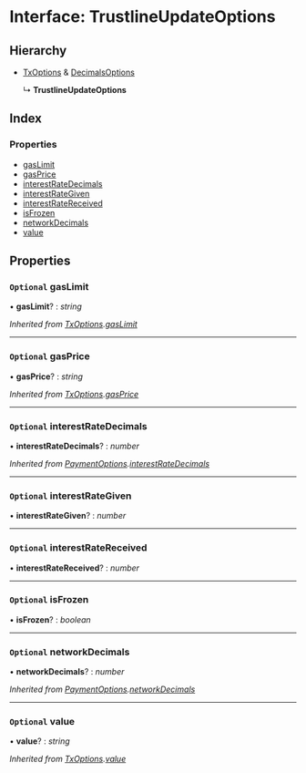 # Interface: TrustlineUpdateOptions

## Hierarchy

- [TxOptions](_typings_.txoptions.md) & [DecimalsOptions](_typings_.decimalsoptions.md)

  ↳ **TrustlineUpdateOptions**

## Index

### Properties

- [gasLimit](_typings_.trustlineupdateoptions.md#optional-gaslimit)
- [gasPrice](_typings_.trustlineupdateoptions.md#optional-gasprice)
- [interestRateDecimals](_typings_.trustlineupdateoptions.md#optional-interestratedecimals)
- [interestRateGiven](_typings_.trustlineupdateoptions.md#optional-interestrategiven)
- [interestRateReceived](_typings_.trustlineupdateoptions.md#optional-interestratereceived)
- [isFrozen](_typings_.trustlineupdateoptions.md#optional-isfrozen)
- [networkDecimals](_typings_.trustlineupdateoptions.md#optional-networkdecimals)
- [value](_typings_.trustlineupdateoptions.md#optional-value)

## Properties

### `Optional` gasLimit

• **gasLimit**? : _string_

_Inherited from [TxOptions](_typings_.txoptions.md).[gasLimit](_typings_.txoptions.md#optional-gaslimit)_

---

### `Optional` gasPrice

• **gasPrice**? : _string_

_Inherited from [TxOptions](_typings_.txoptions.md).[gasPrice](_typings_.txoptions.md#optional-gasprice)_

---

### `Optional` interestRateDecimals

• **interestRateDecimals**? : _number_

_Inherited from [PaymentOptions](_typings_.paymentoptions.md).[interestRateDecimals](_typings_.paymentoptions.md#optional-interestratedecimals)_

---

### `Optional` interestRateGiven

• **interestRateGiven**? : _number_

---

### `Optional` interestRateReceived

• **interestRateReceived**? : _number_

---

### `Optional` isFrozen

• **isFrozen**? : _boolean_

---

### `Optional` networkDecimals

• **networkDecimals**? : _number_

_Inherited from [PaymentOptions](_typings_.paymentoptions.md).[networkDecimals](_typings_.paymentoptions.md#optional-networkdecimals)_

---

### `Optional` value

• **value**? : _string_

_Inherited from [TxOptions](_typings_.txoptions.md).[value](_typings_.txoptions.md#optional-value)_
